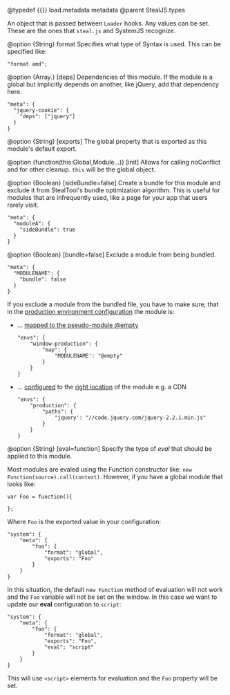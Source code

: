 @typedef {{}} load.metadata metadata
@parent StealJS.types

An object that is passed between `Loader` hooks.  Any values can be set.  These are the ones that `steal.js` and
SystemJS recognize.

@option {String} format Specifies what type of Syntax is used.  This can be specified like:

    "format amd";

@option {Array.<moduleName>} [deps] Dependencies of this module. If the module is a global
but implicitly depends on another, like jQuery, add that dependency here.

```
"meta": {
  "jquery-cookie": {
    "deps": ["jquery"]
  }
}
```

@option {String} [exports] The global property that is exported as this module's default export.

@option {function(this:Global,Module...)} [init] Allows for calling noConflict and
for other cleanup.  `this` will be the global object.

@option {Boolean} [sideBundle=false] Create a bundle for this module and exclude it from
StealTool's bundle optimization algorithm. This is useful for modules that are infrequently
used, like a page for your app that users rarely visit.

```
"meta": {
  "moduleA": {
    "sideBundle": true
  }
}
```

@option {Boolean} [bundle=false] Exclude a module from being bundled.
```
"meta": {
  "MODULENAME": {
    "bundle": false
  }
}
```
If you exclude a module from the bundled file, you have to make sure, that in the [production environment configuration](http://stealjs.com/docs/System.envs.html)
the module is:

* ... [mapped to the pseudo-module @empty](http://stealjs.com/docs/System.map.html#ignoring-optional-dependencies)

    ```
    "envs": {
        "window-production": {
            "map": {
                "MODULENAME': "@empty"
            }
        }
    }
    ```

* ... [configured](http://stealjs.com/docs/steal.html#path-configure) to the [right location](http://stealjs.com/docs/System.paths.html) of the module e.g. a CDN

    ```
    "envs": {
        "production": {
            "paths": {
                "jquery': "//code.jquery.com/jquery-2.2.1.min.js"
            }
        }
    }
    ```

@option {String} [eval=function] Specify the type of *eval* that should be applied to this module.

Most modules are evaled using the Function constructor like: `new Function(source).call(context)`. However, if you have a global module that looks like:

```
var Foo = function(){

};
```

Where `Foo` is the exported value in your configuration:

```
"system": {
	"meta": {
		"foo": {
			"format": "global",
			"exports": "Foo"
		}
	}
}
```

In this situation, the default `new Function` method of evaluation will not work and the `Foo` variable will not be set on the window. In this case we want to update our **eval** configuration to `script`:

```
"system": {
	"meta": {
		"foo": {
			"format": "global",
			"exports": "Foo",
			"eval": "script"
		}
	}
}
```

This will use `<script>` elements for evaluation and the `Foo` property will be set.
